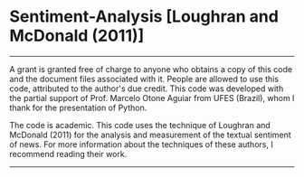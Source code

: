 # Sentiment-Analysis [Loughran and McDonald (2011)]

----------------------------------
A grant is granted free of charge to anyone who obtains a copy of this code and the document files associated with it. People are allowed to use this code, attributed to the author's due credit. This code was developed with the partial support of Prof. Marcelo Otone Aguiar from UFES (Brazil), whom I thank for the presentation of Python.

The code is academic. This code uses the technique of Loughran and McDonald (2011) for the analysis and measurement of the textual sentiment of news. For more information about the techniques of these authors, I recommend reading their work.

----------------------------------

